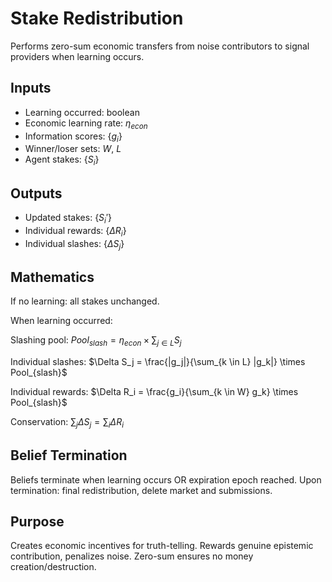 # Stake Redistribution

Performs zero-sum economic transfers from noise contributors to signal providers when learning occurs.

## Inputs
- Learning occurred: boolean
- Economic learning rate: $\eta_{econ}$
- Information scores: $\{g_i\}$
- Winner/loser sets: $W$, $L$
- Agent stakes: $\{S_i\}$

## Outputs  
- Updated stakes: $\{S_i'\}$
- Individual rewards: $\{\Delta R_i\}$ 
- Individual slashes: $\{\Delta S_j\}$

## Mathematics
If no learning: all stakes unchanged.

When learning occurred:

Slashing pool: $Pool_{slash} = \eta_{econ} \times \sum_{j \in L} S_j$

Individual slashes: $\Delta S_j = \frac{|g_j|}{\sum_{k \in L} |g_k|} \times Pool_{slash}$

Individual rewards: $\Delta R_i = \frac{g_i}{\sum_{k \in W} g_k} \times Pool_{slash}$

Conservation: $\sum_j \Delta S_j = \sum_i \Delta R_i$

## Belief Termination
Beliefs terminate when learning occurs OR expiration epoch reached. Upon termination: final redistribution, delete market and submissions.

## Purpose
Creates economic incentives for truth-telling. Rewards genuine epistemic contribution, penalizes noise. Zero-sum ensures no money creation/destruction.